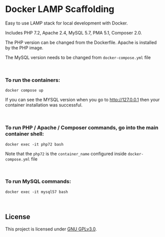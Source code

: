 # Docker LAMP Scaffolding

Easy to use LAMP stack for local development with Docker.


Includes PHP 7.2, Apache 2.4, MySQL 5.7, PMA 5.1, Composer 2.0. 

The PHP version can be changed from the Dockerfile. Apache is installed by the PHP image.

The MySQL version needs to be changed from `docker-compose.yml` file

<br>

### To run the containers:

```shell
docker compose up
```

If you can see the MYSQL version when you go to http://127.0.0.1 then your container installation was successful.

<br>

### To run PHP / Apache / Composer commands, go into the main container shell:

```shell
docker exec -it php72 bash
```

Note that the `php72` is the `container_name` configured inside `docker-compose.yml` file

<br>

### To run MySQL commands:

```shell
docker exec -it mysql57 bash
```
<br>

## License

This project is licensed under [GNU GPLv3.0](LICENSE).